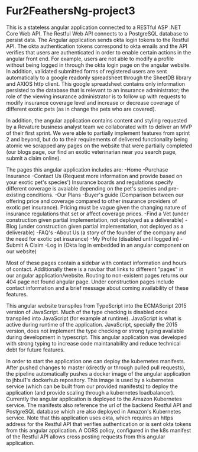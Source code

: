 # Fur2FeathersNg-project3

This is a stateless angular application connected to a RESTful ASP .NET Core Web API. The Restful Web API connects to a PostgreSQL database to persist data. The Angular application sends okta login tokens to the Restful API. The okta authentication tokens correspond to okta emails and the API verifies that users are authenticated in order to enable certain actions in the angular front end. For example, users are not able to modify a profile without being logged in through the okta login page on the angular website. In addition, validated submitted forms of registered users are sent automatically to a google readonly spreadsheet through the SheetDB library and AXIOS http client. This google spreadsheet contains only information persisted to the database that is relevant to an insurance administrator; the role of the viewing insurance administrator is to follow up with requests to modify insurance coverage level and increase or decrease coverage of different exotic pets (as in change the pets who are covered).

In addition, the angular application contains content and styling requested by a Revature business analyst team we collaborated with to deliver an MVP of their first sprint. We were able to partially implement features from sprint 2 and beyond, but do to their requirements of delivered functionality being atomic we scrapped any pages on the website that were partially completed (our blogs page, our find an exotic veterinarian near you search page, submit a claim online).

The pages this angular application includes are: 
-Home
-Purchase Insurance
-Contact Us (Request more information and provide based on your exotic pet's species') Insurance boards and regulations specify different                     coverage is avaiable depending on the pet's species and pre-existing conditions.
-Our Plans
-Buyer's guide (Comparison between our offering price and coverage compared to other insurance providers of exotic pet insurance). Pricing must be vague given the changing nature of insurance regulations that set or affect coverage prices.
-Find a Vet (under construction given partial implementation, not deployed as a deliverable)
-Blog (under construction given partial implementation, not deployed as a deliverable)
-FAQ's
-About Us (a story of the founder of the company and the need for exotic pet insurance)
-My Profile (disabled until logged in)
-Submit A Claim
-Log in (Okta log in embedded in an angular component on our website)

Most of these pages contain a sidebar with contact information and hours of contact. Additionally there is a navbar that links to different "pages" in our angular application/website. Routing to non-existent pages returns our 404 page not found angular page. Under construction pages include contact information and a brief message about coming availability of these features.

This angular website transpiles from TypeScript into the ECMAScript 2015 version of JavaScript. Much of the type checking is disabled once transpiled into JavaScript (for example at runtime). JavaScript is what is active during runtime of the application. JavaScript, specially the 2015 version, does not implement the type checking or strong typing available during development in typescript. This angular application was developed with strong typing to increase code maintanability and reduce technical debt for future features.

In order to start the application one can deploy the kubernetes manifests. After pushed changes to master (directly or through pulled pull requests), the pipeline automatically pushes a docker image of the angular application to jhbui1's dockerhub repository. This image is used by a kubernetes service (which can be built from our provided manifests) to deploy the application (and provide scaling through a kubernetes loadbalancer). Currently the angular application is deployed to the Amazon Kubernetes service. The manifests also reference the url of the backend Restful API and PostgreSQL database which are also deployed in Amazon's Kubernetes service. Note that this application uses okta, which requires an https address for the Restful API that verifies authentication or is sent okta tokens from this angular application. A CORS policy, configured in the k8s manifest of the Restful API allows cross posting requests from this angular application.
